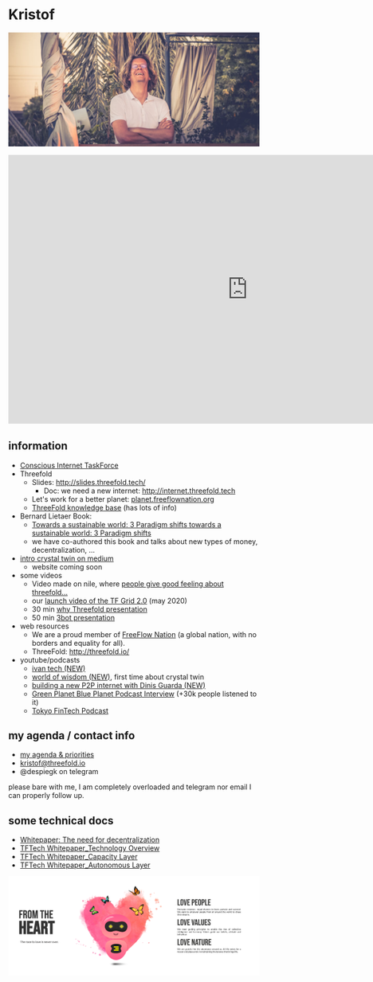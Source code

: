 # Kristof

![](./img/kristof.png)

<iframe src="https://player.vimeo.com/video/419955708" width="960" height="540" frameborder="0" allow="autoplay; fullscreen" allowfullscreen></iframe>

## information

- [Conscious Internet TaskForce](http://spheres.threefold.me)
- Threefold    
    - Slides: http://slides.threefold.tech/    
        - Doc: we need a new internet: http://internet.threefold.tech
    - Let's work for a better planet: [planet.freeflownation.org](http://planet2.freeflownation.org/)
    - [ThreeFold knowledge base](https://wiki.threefold.io/) (has lots of info)
- Bernard Lietaer Book: 
    - [Towards a sustainable world: 3 Paradigm shifts towards a sustainable world: 3 Paradigm shifts](https://www.amazon.com/dp/3200065273/ref=cm_sw_su_dp)
    - we have co-authored this book and talks about new types of money, decentralization, ...
- [intro crystal twin on medium](https://medium.com/@despiegk/i-am-a-crystal-twin-b161411cf926)
    - website coming soon
- some videos
    - Video made on nile, where [people give good feeling about threefold…](https://vimeo.com/398733827)
    - our [launch video of the TF Grid 2.0](https://wiki2.threefold.io/#/threefold_grid_2_0) (may 2020)
    - 30 min [why Threefold presentation](https://vimeo.com/398737507/815d6810aa)
    - 50 min [3bot presentation](https://vimeo.com/398735475)
- web resources
    - We are a proud member of [FreeFlow Nation](https://www.freeflownation.org/) (a global nation, with no borders and equality for all).
    - ThreeFold: http://threefold.io/
- youtube/podcasts
    - [ivan tech (NEW)](https://www.youtube.com/watch?v=BSZbF7eOp_s&t=987s)
    - [world of wisdom (NEW)](https://podcasts.google.com/feed/aHR0cDovL2ZlZWRzLnNvdW5kY2xvdWQuY29tL3VzZXJzL3NvdW5kY2xvdWQ6dXNlcnM6NDYyNzMzOTExL3NvdW5kcy5yc3M/episode/dGFnOnNvdW5kY2xvdWQsMjAxMDp0cmFja3MvODE5NjYwNzU3?ved=0CAcQ38oDahcKEwigm5bVy7LpAhUAAAAAHQAAAAAQBg), first time about crystal twin
    - [building a new P2P internet with Dinis Guarda (NEW)](https://youtu.be/VOZwVaZ9ehw)
    - [Green Planet Blue Planet Podcast Interview](https://podcasts.apple.com/us/podcast/ep-181-new-internet-that-empowers-equality-freedom/id1265643891?i=1000471122643&fbclid=IwAR3wzClqHuItRdopNIcXyH3wSUTXeftwOh1cVKtNAWTZSm9jlMKcnanM0V4) (+30k people listened to it)
    - [Tokyo FinTech Podcast](https://podcasts.apple.com/us/podcast/episode-38-kristof-de-spiegeleer-threefold-foundation/id1497776730?i=1000476125540)

## my agenda / contact info

- [my agenda & priorities](kristof_agenda.md)
- kristof@threefold.io
- @despiegk on telegram

please bare with me, I am completely overloaded and telegram nor email I can properly follow up.

## some technical docs

- [Whitepaper: The need for decentralization](https://docs.google.com/document/d/1uZT03h4QLBh2RYEnUjZQvi2Xoy8fjbUn1eZN_PM8g6g/edit#heading=h.i014t8fq1rbp)
- [TFTech Whitepaper_Technology Overview](https://docs.google.com/document/d/1WTHrbe3nS1_VgTYxgDPeyyEmvj7unIcEPwrg0l3SBNI/edit#heading=h.gem21dqqduqf)
- [TFTech Whitepaper_Capacity Layer](https://docs.google.com/document/d/1dP5MaY9YWdRonhvGtqBKrcTYbBYBold75vHnHpTiUH4/edit#)
- [TFTech Whitepaper_Autonomous Layer](https://docs.google.com/document/d/1qEaAqYxL0v9ZnwcMtud61SJUvDcz6DS_wRqPykPh1Y8/edit#)


![](./img/kristof_hearts.png)